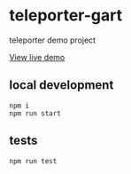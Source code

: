 # teleporter-gart
teleporter demo project

[View live demo](https://teleporter-gart.firebaseapp.com)

## local development
```
npm i
npm run start
```

## tests
```
npm run test
```
